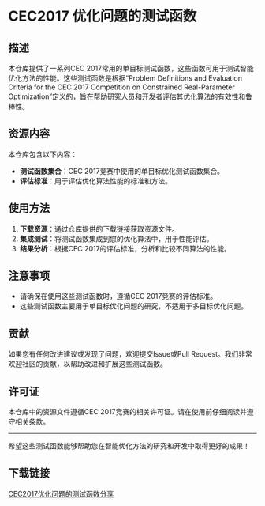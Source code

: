 # CEC2017 优化问题的测试函数

## 描述

本仓库提供了一系列CEC 2017常用的单目标测试函数，这些函数可用于测试智能优化方法的性能。这些测试函数是根据“Problem Definitions and Evaluation Criteria for the CEC 2017 Competition on Constrained Real-Parameter Optimization”定义的，旨在帮助研究人员和开发者评估其优化算法的有效性和鲁棒性。

## 资源内容

本仓库包含以下内容：

- **测试函数集合**：CEC 2017竞赛中使用的单目标优化测试函数集合。
- **评估标准**：用于评估优化算法性能的标准和方法。

## 使用方法

1. **下载资源**：通过仓库提供的下载链接获取资源文件。
2. **集成测试**：将测试函数集成到您的优化算法中，用于性能评估。
3. **结果分析**：根据CEC 2017的评估标准，分析和比较不同算法的性能。

## 注意事项

- 请确保在使用这些测试函数时，遵循CEC 2017竞赛的评估标准。
- 这些测试函数主要用于单目标优化问题的研究，不适用于多目标优化问题。

## 贡献

如果您有任何改进建议或发现了问题，欢迎提交Issue或Pull Request。我们非常欢迎社区的贡献，以帮助改进和扩展这些测试函数。

## 许可证

本仓库中的资源文件遵循CEC 2017竞赛的相关许可证。请在使用前仔细阅读并遵守相关条款。

---

希望这些测试函数能够帮助您在智能优化方法的研究和开发中取得更好的成果！

## 下载链接

[CEC2017优化问题的测试函数分享](https://pan.quark.cn/s/14f9a1f013f5)